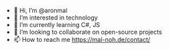 - 👋 Hi, I’m @aronmal
- 👀 I’m interested in technology
- 🌱 I’m currently learning C#, JS
- 💞️ I’m looking to collaborate on open-source projects
- 📫 How to reach me https://mal-noh.de/contact/

<!---
aronmal/aronmal is a ✨ special ✨ repository because its `README.md` (this file) appears on your GitHub profile.
You can click the Preview link to take a look at your changes.
--->
